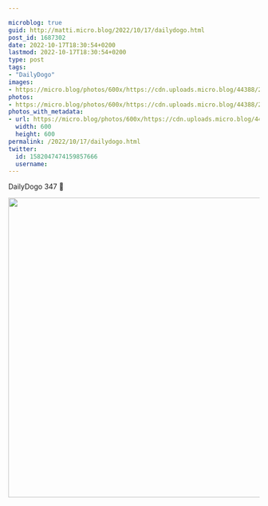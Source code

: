 ```yaml
---

microblog: true
guid: http://matti.micro.blog/2022/10/17/dailydogo.html
post_id: 1687302
date: 2022-10-17T18:30:54+0200
lastmod: 2022-10-17T18:30:54+0200
type: post
tags:
- "DailyDogo"
images:
- https://micro.blog/photos/600x/https://cdn.uploads.micro.blog/44388/2022/21ad99affb.jpg
photos:
- https://micro.blog/photos/600x/https://cdn.uploads.micro.blog/44388/2022/21ad99affb.jpg
photos_with_metadata:
- url: https://micro.blog/photos/600x/https://cdn.uploads.micro.blog/44388/2022/21ad99affb.jpg
  width: 600
  height: 600
permalink: /2022/10/17/dailydogo.html
twitter:
  id: 1582047474159857666
  username:
---
```

DailyDogo 347 🐶

<img src="/media/uploads/2022/21ad99affb.jpg" width="600" height="600" alt="" />
